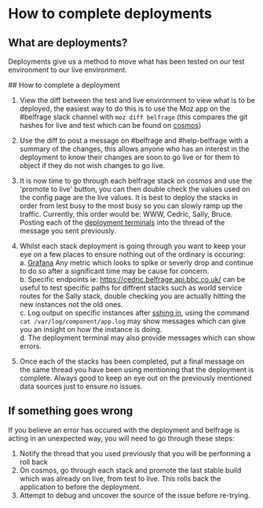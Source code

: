 # How to complete deployments

## What are deployments?
Deployments give us a method to move what has been tested on our test environment to our live environment.

## How to complete a deployment 
1. View the diff between the test and live environment to view what is to be deployed, the easiest way to do this is to use the Moz app on the #belfrage slack channel with `moz diff belfrage` (this compares the git hashes for live and test which can be found on [cosmos](https://cosmos.tools.bbc.co.uk/))

2. Use the diff to post a message on #belfrage and #help-belfrage with a summary of the changes, this allows anyone who has an interest in the deployment to know their changes are soon to go live or for them to object if they do not wish changes to go live.

3. It is now time to go through each belfrage stack on cosmos and use the 'promote to live' button, you can then double check the values used on the config page are the live values. It is best to deploy the stacks in order from lest busy to the most busy so you can slowly ramp up the traffic. Currently, this order would be: WWW, Cedric, Sally, Bruce. Posting each of the [deployment terminals](https://cosmos.tools.bbc.co.uk/deployments/5639226) into the thread of the message you sent previously.

4. Whilst each stack deployment is going through you want to keep your eye on a few places to ensure nothing out of the ordinary is occuring:   
    a. [Grafana](https://grafana.news.tools.bbc.co.uk/d/cZYVwjIWz/belfrage-dashboards?orgId=1) Any metric which looks to spike or severly drop and continue to do so after a significant time may be cause for concern.   
    b. Specific endpoints ie: https://cedric.belfrage.api.bbc.co.uk/ can be useful to test specific paths for diffrent stacks such as world service routes for the Sally stack, double checking you are actually hitting the new instances not the old ones.    
    c. Log output on specific instances after [sshing in](https://cosmos.tools.bbc.co.uk/services/bruce-belfrage/test/instances), using the command `cat /var/log/component/app.log` may show messages which can give you an insight on how the instance is doing.   
    d. The deployment terminal may also provide messages which can show errors.

5. Once each of the stacks has been completed, put a final message on the same thread you have been using mentioning that the deployment is complete. Always good to keep an eye out on the previously mentioned data sources just to ensure no issues.

## If something goes wrong
If you believe an error has occured with the deployment and belfrage is acting in an unexpected way, you will need to go through these steps:

1. Notify the thread that you used previously that you will be performing a roll back
2. On cosmos, go through each stack and promote the last stable build which was already on live, from test to live. This rolls back the application to before the deployment.
3. Attempt to debug and uncover the source of the issue before re-trying.